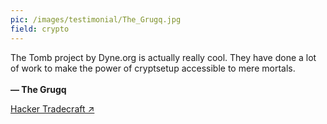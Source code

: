 ```yaml
---
pic: /images/testimonial/The_Grugq.jpg
field: crypto
---
```

The Tomb project by Dyne.org is actually really cool. They have done a lot of work to make the power of cryptsetup accessible to mere mortals.
<br/>
<br/>
**— The Grugq**

[Hacker Tradecraft ↗](https://twitter/@thegrugq)

